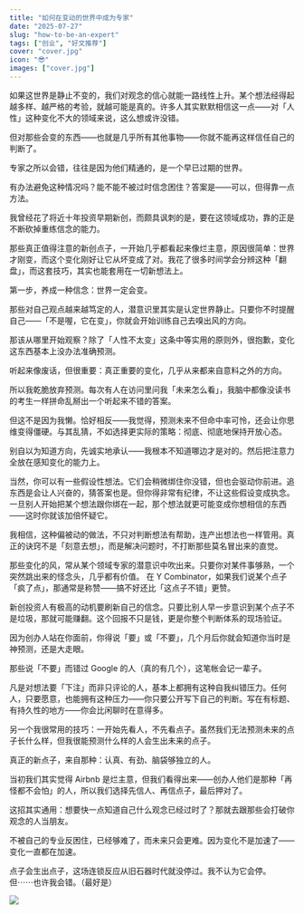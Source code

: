 ```yaml
---
title: "如何在变动的世界中成为专家"
date: "2025-07-27"
slug: "how-to-be-an-expert"
tags: ["创业", "好文推荐"]
cover: "cover.jpg"
icon: "😎"
images: ["cover.jpg"]
---
```

如果这世界是静止不变的，我们对观念的信心就能一路线性上升。某个想法经得起越多样、越严格的考验，就越可能是真的。许多人其实默默相信这一点——对「人性」这种变化不大的领域来说，这么想或许没错。



但对那些会变的东西——也就是几乎所有其他事物——你就不能再这样信任自己的判断了。



专家之所以会错，往往是因为他们精通的，是一个早已过期的世界。



有办法避免这种情况吗？能不能不被过时信念困住？答案是——可以，但得靠一点方法。



我曾经花了将近十年投资早期新创，而颇具讽刺的是，要在这领域成功，靠的正是不断砍掉重练信念的能力。



那些真正值得注意的新创点子，一开始几乎都看起来像烂主意，原因很简单：世界才刚变，而这个变化刚好让它从坏变成了对。我花了很多时间学会分辨这种「翻盘」，而这套技巧，其实也能套用在一切新想法上。



第一步，养成一种信念：世界一定会变。



那些对自己观点越来越笃定的人，潜意识里其实是认定世界静止。只要你不时提醒自己——「不是喔，它在变」，你就会开始训练自己去嗅出风的方向。



那该从哪里开始观察？除了「人性不太变」这条中等实用的原则外，很抱歉，变化这东西基本上没办法准确预测。



听起来像废话，但很重要：真正重要的变化，几乎从来都来自意料之外的方向。



所以我乾脆放弃预测。每次有人在访问里问我「未来怎么看」，我脑中都像没读书的考生一样拼命乱掰出一个听起来不错的答案。



但这不是因为我懒。恰好相反——我觉得，预测未来不但命中率可怜，还会让你思维变得僵硬。与其乱猜，不如选择更实际的策略：彻底、彻底地保持开放心态。



别自以为知道方向，先诚实地承认——我根本不知道哪边才是对的。然后把注意力全放在感知变化的能力上。



当然，你可以有一些假设性想法。它们会稍微绑住你没错，但也会驱动你前进。追东西是会让人兴奋的，猜答案也是。但你得非常有纪律，不让这些假设变成执念。
一旦别人开始把某个想法跟你绑在一起，那个想法就更可能变成你想相信的东西——这时你就该加倍怀疑它。



我相信，这种偏被动的做法，不只对判断想法有帮助，连产出想法也一样管用。真正的诀窍不是「刻意去想」，而是解决问题时，不打断那些莫名冒出来的直觉。



那些变化的风，常从某个领域专家的潜意识中吹出来。只要你对某件事够熟，一个突然跳出来的怪念头，几乎都有价值。
在 Y Combinator，如果我们说某个点子「疯了点」，那通常是称赞——搞不好还比「这点子不错」更赞。



新创投资人有极高的动机要刷新自己的信念。只要比别人早一步意识到某个点子不是垃圾，那就可能赚翻。这个回报不只是钱，更是你整个判断体系的现场验证。



因为创办人站在你面前，你得说「要」或「不要」，几个月后你就会知道你当时是神预测，还是大走眼。



那些说「不要」而错过 Google 的人（真的有几个），这笔帐会记一辈子。



凡是对想法要「下注」而非只评论的人，基本上都拥有这种自我纠错压力。任何人，只要愿意，也能拥有这种压力——你只要公开写下自己的判断。写在有标题、有持久性的地方——你会比闲聊时在意得多。



另一个我很常用的技巧：一开始先看人，不先看点子。虽然我们无法预测未来的点子长什么样，但我很能预测什么样的人会生出未来的点子。



真正的新点子，来自那种：认真、有劲、脑袋够独立的人。



当初我们其实觉得 Airbnb 是烂主意，但我们看得出来——创办人他们是那种「再怪都不会怕」的人，所以我们选择先信人、再信点子，最后押对了。



这招其实通用：想要快一点知道自己什么观念已经过时了？那就去跟那些会打破你观念的人当朋友。



不被自己的专业反困住，已经够难了，而未来只会更难。因为变化不是加速了——变化一直都在加速。



点子会生出点子，这场连锁反应从旧石器时代就没停过。我不认为它会停。
但⋯⋯也许我会错。（最好是）




![](https://prod-files-secure.s3.us-west-2.amazonaws.com/112d0858-5090-4d34-a606-b75eb8d65fd2/46476355-9cf3-4e99-9b7a-3531bc426380/1000202064.png?X-Amz-Algorithm=AWS4-HMAC-SHA256&X-Amz-Content-Sha256=UNSIGNED-PAYLOAD&X-Amz-Credential=ASIAZI2LB46652ZOFVO6%2F20250929%2Fus-west-2%2Fs3%2Faws4_request&X-Amz-Date=20250929T041604Z&X-Amz-Expires=3600&X-Amz-Security-Token=IQoJb3JpZ2luX2VjEEEaCXVzLXdlc3QtMiJGMEQCICQeWZxATC%2FwX%2BvLo756Uade62rdGeMtlICHC6NpXePEAiBSEKjaZ0ny0cGzEjWo3YfDJyexQGYOR1T2Ko6Ziw1c9CqIBAjK%2F%2F%2F%2F%2F%2F%2F%2F%2F%2F8BEAAaDDYzNzQyMzE4MzgwNSIMsdOI05l6O1wA42hUKtwDZhE8P1l%2BNXqzItqK0QFXJR1Dkwdko7tiicWm0xh0eWoY2cfkDCMBkfToCtp9mZt%2FDhSNdCV7ZE2lWrHurv5FUGjLSUCys0Xa0UDNzDM0SNbOwHX%2B71aOeMKjcvvIRdLd9Qkce37vjdUP8e22nUDPmZw0DZT%2FTAN6VJZu0fw0aZTTcpTXbFGufGHUBGqUh6F%2FfpaZOPRx3iU7SBsGXNGRjO3HdkRc1PMZYCbvFL6WzWIBgBjt1O1gMUnaSbD21Pp8gTQNnkV4SL8a84eKwb8iBALwm%2FqvJgGL%2FtVB6ywYlMmRI9RGv5Dwaz7uiHp7QnnHRH46wnN8DzI7ugiULWd2zRVuBuMtrpfbVJktSrcfDwx78iVp0QA8pWgzbgHvxn4RtzcFCsjwNC8xpsfqd5lwZQsTDpm2KVJe7Ewn6w9kkJPoKLnjCBKPP5qwyyxrJhWbc6vpfVYko2VM194%2FPJGJy1XVRmZ5EhYtDyv1QZl%2F5rE1hElNJAyCouO%2BlO5zZCJIduLGMQ7HpQdSrYUKM0OYINa9BsCysT80MG79%2BpdH3apbfk0LKg9z1IpnAqjTAYas0HciZTnjVvRhXIW1XYFu2vV0eo%2FQRwUpNJ48VisYCYyhI6KuY%2F5jTBXmsXcw7avnxgY6pgEbVE8dGs%2B9U7y7xLMc8dMTqGitd6wlKUEmO6V1lxdU2fvyswsP%2FwSf49GOWRhNvxRPiE7a8cZTanAAj6gTS9wHTnKUEL%2BnmBiKUv%2BnlxI4JsXmAv42yXOMvdBmrEsp2SPkDO8trDHsQLbmb07oDlDHsHEGemHIF3qo3qnxaFVMpj6GGOJZQMWcoWkqkuB2qK2qWqnz6%2F1cRHGmIJ8qtMLQ86hTQ6gP&X-Amz-Signature=67bddecfb47cd79aec7f8d5890f880bd1984f016199d423041650b67602ba6b0&X-Amz-SignedHeaders=host&x-amz-checksum-mode=ENABLED&x-id=GetObject)

